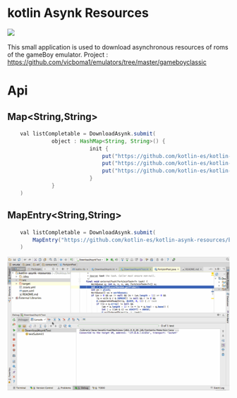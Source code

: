 # kotlin Asynk Resources

![](https://travis-ci.org/kotlin-es/kotlin-asynk-resources.svg?branch=master)

This small application is used to download asynchronous resources of roms of the gameBoy emulator.
Project : https://github.com/vicboma1/emulators/tree/master/gameboyclassic


# Api

##  Map<String,String>

```java
    val listCompletable = DownloadAsynk.submit(
              object : HashMap<String, String>() {
                          init {
                              put("https://github.com/kotlin-es/kotlin-asynk-resources/blob/master/src/main/resource/AeroStar(J)%5B!%5D.zip", "./src/Aero-Star.zip")
                              put("https://github.com/kotlin-es/kotlin-asynk-resources/blob/master/src/main/resource/Alien3(J)%5B!%5D.zip", "Alien-3.zip")
                              put("https://github.com/kotlin-es/kotlin-asynk-resources/blob/master/src/main/resource/SuperMarioLand2-6GoldenCoins(UE)(V1.2)%5B!%5D.zip","Super-Mario-Land-2-6-Golden-Coins.zip")
                          }
              }
    )
```

##  MapEntry<String,String>

```java
    val listCompletable = DownloadAsynk.submit(
        MapEntry("https://github.com/kotlin-es/kotlin-asynk-resources/blob/master/src/main/resource/AeroStar(J)%5B!%5D.zip", "./src/Aero-Star.zip")
    )
```

![](https://github.com/kotlin-es/kotlin-asynk-resources/blob/master/src/main/resource/Asynk-Resources.gif)
